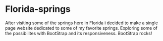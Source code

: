 # Florida-springs
After visiting some of the springs here in Florida i decided to make a single page website dedicated to some of my favorite springs. 
Exploring some of the possibilites with BootStrap and its responsiveness.
BootStrap rocks!
